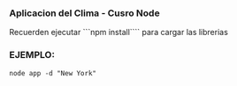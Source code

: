 ### Aplicacion del Clima - Cusro Node

Recuerden ejecutar ```npm install```` para cargar las librerias

### EJEMPLO:
````
node app -d "New York"
